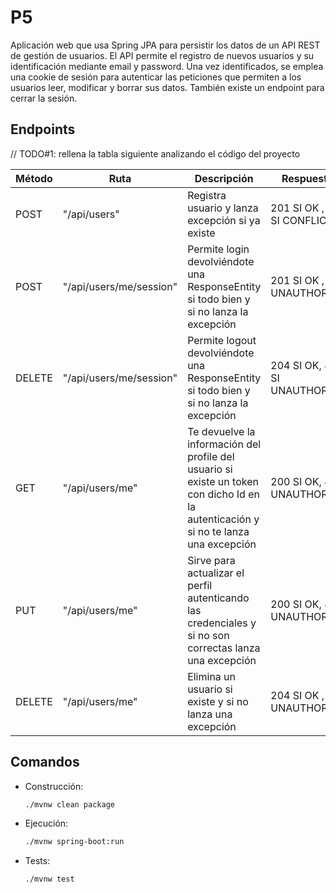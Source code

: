 # P5
Aplicación web que usa Spring JPA para persistir los datos de un API REST de gestión de usuarios.
El API permite el registro de nuevos usuarios y su identificación mediante email y password.
Una vez identificados, se emplea una cookie de sesión para autenticar las peticiones que permiten 
a los usuarios leer, modificar y borrar sus datos. También existe un endpoint para cerrar la sesión.  

## Endpoints

// TODO#1: rellena la tabla siguiente analizando el código del proyecto

| Método | Ruta | Descripción | Respuestas |
|--------|------|-------------|------------|
| POST       |  "/api/users"    |   Registra usuario y lanza excepción si ya existe          |    201 SI OK , 409 SI CONFLICT     |
| POST     |   "/api/users/me/session"   |    Permite login devolviéndote una ResponseEntity si todo bien y si no lanza la excepción        |      201 SI OK , 401 UNAUTHORIZED |
|   DELETE     | "/api/users/me/session"     |   Permite logout devolviéndote una ResponseEntity si todo bien y si no lanza la excepción        |      204 SI OK, 401 SI UNAUTHORIZED      |
|   GET     |   "/api/users/me"   |   Te devuelve la información del profile del usuario si existe un token con dicho Id en la autenticación y si no te lanza una excepción           |      200 SI OK, 401 UNAUTHORIZED      |
|     PUT   |    "/api/users/me"  |   Sirve para actualizar el perfil autenticando las credenciales y si no son correctas lanza una excepción        |   200 SI OK, 401 UNAUTHORIZED         |
|    DELETE    |  "/api/users/me"    |   Elimina un usuario si existe y si no lanza una excepción          |  204 SI OK   , 401 UNAUTHORIZED       |


## Comandos 

- Construcción: 
  ```sh
  ./mvnw clean package
  ```

- Ejecución: 
  ```sh
  ./mvnw spring-boot:run
  ```

- Tests:
  ```sh
  ./mvnw test
  ```
